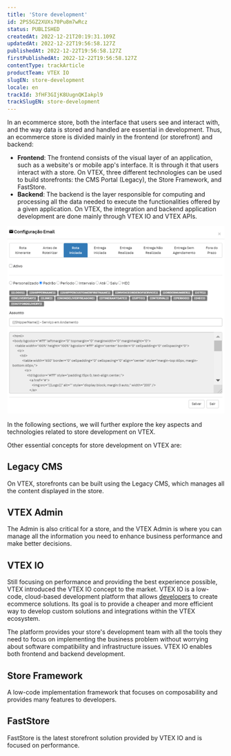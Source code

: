 ```yaml
---
title: 'Store development'
id: 2PS5GZ2XUXs70Pu8m7wRcz
status: PUBLISHED
createdAt: 2022-12-21T20:19:31.109Z
updatedAt: 2022-12-22T19:56:58.127Z
publishedAt: 2022-12-22T19:56:58.127Z
firstPublishedAt: 2022-12-22T19:56:58.127Z
contentType: trackArticle
productTeam: VTEX IO
slugEN: store-development
locale: en
trackId: 3fHF3GIjK8UugnQKIakpl9
trackSlugEN: store-development
---
```


In an ecommerce store, both the interface that users see and interact with, and the way data is stored and handled are essential in development. Thus, an ecommerce store is divided mainly in the frontend (or storefront) and backend:

- **Frontend**: The frontend consists of the visual layer of an application, such as a website's or mobile app's interface. It is through it that users interact with a store. On VTEX, three different technologies can be used to build storefronts: the CMS Portal (Legacy), the Store Framework, and FastStore.
- **Backend**: The backend is the layer responsible for computing and processing all the data needed to execute the functionalities offered by a given application. On VTEX, the integration and backend application development are done mainly through VTEX IO and VTEX APIs.

![storefront mockup](https://raw.githubusercontent.com/vtexdocs/help-center-content/refs/heads/main/_1.png)

In the following sections, we will further explore the key aspects and technologies related to store development on VTEX.

Other essential concepts for store development on VTEX are:

## Legacy CMS
On VTEX, storefronts can be built using the Legacy CMS, which manages all the content displayed in the store.

## VTEX Admin
The Admin is also critical for a store, and the VTEX Admin is where you can manage all the information you need to enhance business performance and make better decisions. 

## VTEX IO
Still focusing on performance and providing the best experience possible, VTEX introduced the VTEX IO concept to the market. VTEX IO is a low-code, cloud-based development platform that allows [developers](https://partnerportal.vtex.com/) to create ecommerce solutions. Its goal is to provide a cheaper and more efficient way to develop custom solutions and integrations within the VTEX ecosystem.  

The platform provides your store's development team with all the tools they need to focus on implementing the business problem without worrying about software compatibility and infrastructure issues. VTEX IO enables both frontend and backend development. 

## Store Framework
A low-code implementation framework that focuses on composability and provides many features to developers.

## FastStore
FastStore is the latest storefront solution provided by VTEX IO and is focused on performance.

